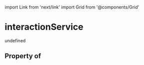 import Link from 'next/link'
import Grid from '@components/Grid'

# interactionService

undefined

## Property of



